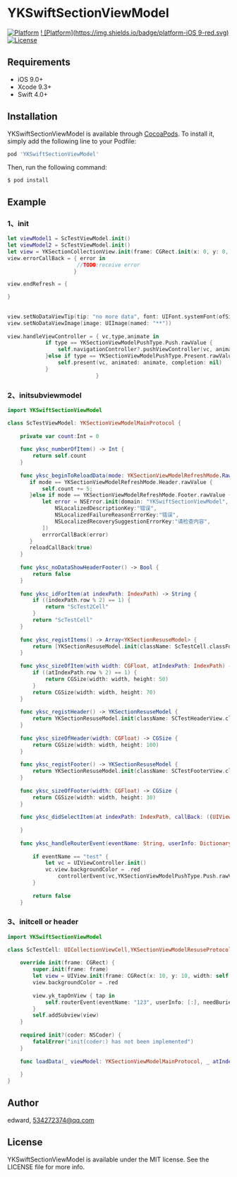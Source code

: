 # YKSwiftSectionViewModel

[![Platform](https://img.shields.io/badge/swift-v4.0-yellow.svg)](https://cocoapods.org/pods/YKSwiftSectionViewModel) [! [Platform](https://img.shields.io/badge/platform-iOS 9-red.svg)](https://gitee.com/Edwrard/YKSwiftSectionViewModel) [![License](https://img.shields.io/badge/license-MIT-blue.svg)](https://gitee.com/Edwrard/YKSwiftSectionViewModel/blob/master/LICENSE)

## Requirements

- iOS 9.0+ 
- Xcode 9.3+
- Swift 4.0+



## 

## Installation

YKSwiftSectionViewModel is available through [CocoaPods](https://cocoapods.org). To install
it, simply add the following line to your Podfile:

```ruby
pod 'YKSwiftSectionViewModel'
```

Then, run the following command:

```
$ pod install
```

## Example

### 1、init

```swift
let viewModel1 = ScTestViewModel.init()
let viewModel2 = ScTestViewModel.init()
let view = YKSectionCollectionView.init(frame: CGRect.init(x: 0, y: 0, width: self.view.bounds.size.width, height: self.view.bounds.size.height),datas: [viewModel1,viewModel2])
view.errorCallBack = { error in
                      //TODO:receive error
                     }

view.endRefresh = {

}
        
        
view.setNoDataViewTip(tip: "no more data", font: UIFont.systemFont(ofSize: 10))
view.setNoDataViewImage(image: UIImage(named: "**"))
        
view.handleViewController = { vc,type,animate in
            if type == YKSectionViewModelPushType.Push.rawValue {
                self.navigationController?.pushViewController(vc, animated: animate)
            }else if type == YKSectionViewModelPushType.Present.rawValue {
                self.present(vc, animated: animate, completion: nil)
            }
                            }
```

### 2、initsubviewmodel

```swift
import YKSwiftSectionViewModel

class ScTestViewModel: YKSectionViewModelMainProtocol {
    
    private var count:Int = 0
    
    func yksc_numberOfItem() -> Int {
        return self.count
    }
    
    func yksc_beginToReloadData(mode: YKSectionViewModelRefreshMode.RawValue, reloadCallBack: @escaping ((Bool) -> Void), errrorCallBack: @escaping ((Error) -> Void)) {
       if mode == YKSectionViewModelRefreshMode.Header.rawValue {
           self.count += 5;
       }else if mode == YKSectionViewModelRefreshMode.Footer.rawValue {
           let error = NSError.init(domain: "YKSwiftSectionViewModel", code: -1, userInfo: [
               NSLocalizedDescriptionKey:"错误",
               NSLocalizedFailureReasonErrorKey:"错误",
               NSLocalizedRecoverySuggestionErrorKey:"请检查内容",
           ])
           errrorCallBack(error)
       }
       reloadCallBack(true)
    }
    
    func yksc_noDataShowHeaderFooter() -> Bool {
        return false
    }
    
    func yksc_idForItem(at indexPath: IndexPath) -> String {
        if ((indexPath.row % 2) == 1) {
            return "ScTest2Cell"
        }
        return "ScTestCell"
    }
    
    func yksc_registItems() -> Array<YKSectionResuseModel> {
        return [YKSectionResuseModel.init(className: ScTestCell.classForCoder(), classId: "ScTestCell"),YKSectionResuseModel.init(className: ScTest2Cell.classForCoder(), classId: "ScTest2Cell")]
    }
    
    func yksc_sizeOfItem(with width: CGFloat, atIndexPath: IndexPath) -> CGSize {
        if ((atIndexPath.row % 2) == 1) {
            return CGSize(width: width, height: 50)
        }
        return CGSize(width: width, height: 70)
    }
    
    func yksc_registHeader() -> YKSectionResuseModel {
        return YKSectionResuseModel.init(className: SCTestHeaderView.classForCoder(), classId: "SCTestHeaderView")
    }
    
    func yksc_sizeOfHeader(width: CGFloat) -> CGSize {
        return CGSize(width: width, height: 100)
    }
    
    func yksc_registFooter() -> YKSectionResuseModel {
        return YKSectionResuseModel.init(className: SCTestFooterView.classForCoder(), classId: "SCTestFooterView")
    }
    
    func yksc_sizeOfFooter(width: CGFloat) -> CGSize {
        return CGSize(width: width, height: 30)
    }
    
    func yksc_didSelectItem(at indexPath: IndexPath, callBack: ((UIViewController, YKSectionViewModelPushType.RawValue, Bool) -> Void)) {
        
    }
    
    func yksc_handleRouterEvent(eventName: String, userInfo: Dictionary<String, Any>, controllerEvent: ((UIViewController, YKSectionViewModelPushType.RawValue, Bool) -> Void)) -> Bool {
        
        if eventName == "test" {
            let vc = UIViewController.init()
            vc.view.backgroundColor = .red
            	controllerEvent(vc,YKSectionViewModelPushType.Push.rawValue,true)
        }
        
        return false
    }
```

### 3、initcell or header

```swift
import YKSwiftSectionViewModel

class ScTestCell: UICollectionViewCell,YKSectionViewModelResuseProtocol {
    
    override init(frame: CGRect) {
        super.init(frame: frame)
        let view = UIView.init(frame: CGRect(x: 10, y: 10, width: self.bounds.size.width - 20, height: self.bounds.size.height - 20))
        view.backgroundColor = .red
        
        view.yk_tapOnView { tap in
            self.routerEvent(eventName: "123", userInfo: [:], needBuried: true)
        }
        self.addSubview(view)
    }
    
    required init?(coder: NSCoder) {
        fatalError("init(coder:) has not been implemented")
    }
    
    func loadData(_ viewModel: YKSectionViewModelMainProtocol, _ atIndexPath: IndexPath) {
        
    }
}
```



## Author

edward, 534272374@qq.com

## License

YKSwiftSectionViewModel is available under the MIT license. See the LICENSE file for more info.
